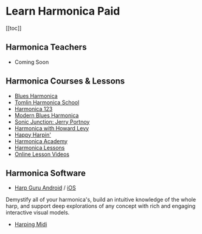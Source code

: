 # Learn Harmonica Paid

[[toc]]

## Harmonica Teachers

- Coming Soon

## Harmonica Courses & Lessons

- [Blues Harmonica](http://www.bluesharmonica.com/)
- [Tomlin Harmonica School](https://tomlinharmonicaschool.com/)
- [Harmonica 123](http://www.harmonica123.com/)
- [Modern Blues Harmonica](http://www.modernbluesharmonica.com/)
- [Sonic Junction: Jerry Portnoy](http://sonic-junction.com/jerry-portnoy)
- [Harmonica with Howard Levy](https://artistworks.com/harmonica-lessons-howard-levy)
- [Happy Harpin'](https://harmonica.com/lessons/)
- [Harmonica Academy](http://www.harmonicaacademy.com/)
- [Harmonica Lessons](http://www.harmonicalessons.com/)
- [Online Lesson Videos](http://www.onlinelessonvideos.com/home.php?cat=288)

## Harmonica Software

- [Harp Guru Android](https://play.google.com/store/apps/details?id=com.jslog.harpguru&hl=en_US&gl=US) / [iOS](https://apps.apple.com/ca/app/harp-guru/id1552752923) <Badge text="by harp-guru#8456"/>

Demystify all of your harmonica's, build an intuitive knowledge of the whole harp, and support deep explorations of any concept with rich and engaging interactive visual models.

- [Harping Midi](http://www.harpingmidi.com/)
